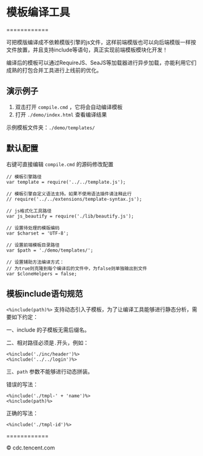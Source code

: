 # 模板编译工具
============

可把模版编译成不依赖模版引擎的js文件，这样前端模版也可以向后端模版一样按文件放置，并且支持include等语句，真正实现前端模板模块化开发！

编译后的模板可以通过RequireJS、SeaJS等加载器进行异步加载，亦能利用它们成熟的打包合并工具进行上线前的优化。

## 演示例子

1.	双击打开 ``compile.cmd`` ，它将会自动编译模板
2.	打开 ``./demo/index.html`` 查看编译结果

示例模板文件夹：``./demo/templates/``


## 默认配置

右键可直接编辑 ``compile.cmd`` 的源码修改配置

	// 模板引擎路径
	var template = require('../../template.js');

	// 模板引擎自定义语法支持。如果不使用语法插件请注释此行
	// require('../../extensions/template-syntax.js');

	// js格式化工具路径
	var js_beautify = require('./lib/beautify.js');

	// 设置待处理的模版编码
	var $charset = 'UTF-8';

	// 设置前端模板目录路径
	var $path = './demo/templates/';

	// 设置辅助方法编译方式：
	// 为true则克隆到每个编译后的文件中，为false则单独输出到文件
	var $cloneHelpers = false;
	

## 模板include语句规范

``<%include(path)%>`` 支持动态引入子模板，为了让编译工具能够进行静态分析，需要如下约定：

一、include 的子模板无需后缀名。

二、相对路径必须是``.``开头，例如：
	
	<%include('./inc/header')%>
	<%include('../../login')%>
	
三、``path`` 参数不能够进行动态拼装。

错误的写法：

	<%include('./tmpl-' + 'name')%>
	<%include(path)%>
	
正确的写法：

	<%include('./tmpl-id')%>

============


© cdc.tencent.com
